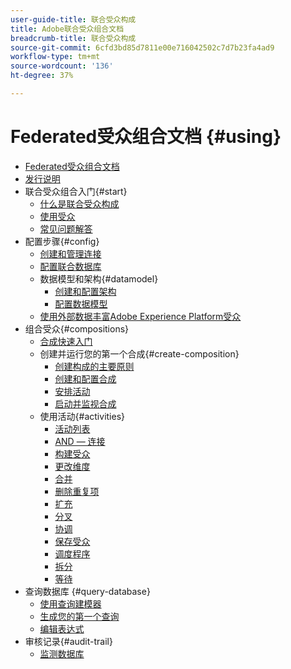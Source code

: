 ```yaml
---
user-guide-title: 联合受众构成
title: Adobe联合受众组合文档
breadcrumb-title: 联合受众构成
source-git-commit: 6cfd3bd85d7811e00e716042502c7d7b23fa4ad9
workflow-type: tm+mt
source-wordcount: '136'
ht-degree: 37%

---
```



# Federated受众组合文档 {#using}

+ [Federated受众组合文档](home.md)
+ [发行说明](start/release-notes.md)
+ 联合受众组合入门{#start}
   + [什么是联合受众构成](start/get-started.md)
   + [使用受众](start/audiences.md)
   + [常见问题解答](start/faq.md)
+ 配置步骤{#config}
   + [创建和管理连接](connections/connections.md)
   + [配置联合数据库](connections/federated-db.md)
   + 数据模型和架构{#datamodel}
      + [创建和配置架构](customer/schemas.md)
      + [配置数据模型](data-management/gs-models.md)
   + [使用外部数据丰富Adobe Experience Platform受众](connections/destinations.md)
+ 组合受众{#compositions}
   + [合成快速入门](compositions/gs-compositions.md)
   + 创建并运行您的第一个合成{#create-composition}
      + [创建构成的主要原则](compositions/gs-composition-creation.md)
      + [创建和配置合成](compositions/create-composition.md)
      + [安排活动](compositions/orchestrate-activities.md)
      + [启动并监视合成](compositions/start-monitor-composition.md)
   + 使用活动{#activities}
      + [活动列表](compositions/activities/about-activities.md)
      + [AND — 连接](compositions/activities/and-join.md)
      + [构建受众](compositions/activities/build-audience.md)
      + [更改维度](compositions/activities/change-dimension.md)
      + [合并](compositions/activities/combine.md)
      + [删除重复项](compositions/activities/deduplication.md)
      + [扩充](compositions/activities/enrichment.md)
      + [分叉](compositions/activities/fork.md)
      + [协调](compositions/activities/reconciliation.md)
      + [保存受众](compositions/activities/save-audience.md)
      + [调度程序](compositions/activities/scheduler.md)
      + [拆分](compositions/activities/split.md)
      + [等待](compositions/activities/wait.md)
+ 查询数据库 {#query-database}
   + [使用查询建模器](query/query-modeler-overview.md)
   + [生成您的第一个查询](query/build-query.md)
   + [编辑表达式](query/expression-editor.md)
+ 审核记录{#audit-trail}
   + [监测数据库](admin/audit-trail.md)
